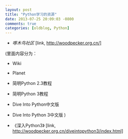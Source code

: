```yaml
---
layout: post
title: "Python学习的资源"
date: 2013-07-25 20:09:03 -0800
comments: true
categories: [oldblog, Python] 
---
```


- *啄木鸟社区* [link, http://woodpecker.org.cn/]

(里面内容分为： 
- Wiki 
- Planet
- 简明Python 2.3教程
- 简明Python 3教程
- Dive Into Python中文版
- Dive Into Python 3中文版
)

- 《深入Python3》 [link, http://woodpecker.org.cn/diveintopython3/index.html]
